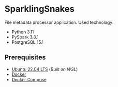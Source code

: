 # SparklingSnakes

File metadata processor application. Used technology:
 - Python 3.11
 - PySpark 3.3.1
 - PostgreSQL 15.1

## Prerequisites

- [Ubuntu 22.04 LTS](https://releases.ubuntu.com/22.04/) (_Built on WSL_)
- [Docker](https://www.docker.com/)
- [Docker Compose](https://docs.docker.com/compose/)